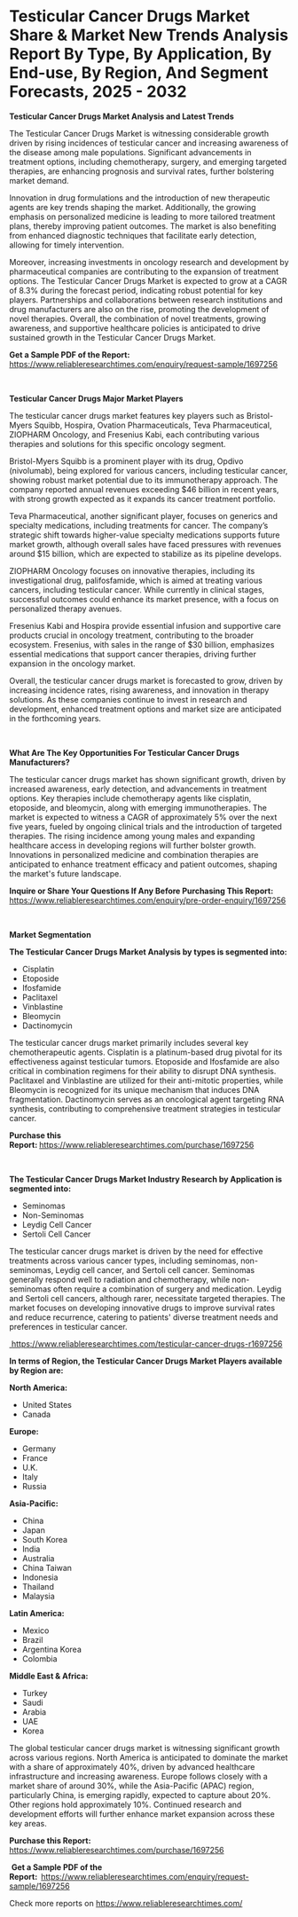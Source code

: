 <p><h1>Testicular Cancer Drugs Market Share & Market New Trends Analysis Report By Type, By Application, By End-use, By Region, And Segment Forecasts, 2025 - 2032</h1></p><p><strong>Testicular Cancer Drugs Market Analysis and Latest Trends</strong></p>
<p><p>The Testicular Cancer Drugs Market is witnessing considerable growth driven by rising incidences of testicular cancer and increasing awareness of the disease among male populations. Significant advancements in treatment options, including chemotherapy, surgery, and emerging targeted therapies, are enhancing prognosis and survival rates, further bolstering market demand.</p><p>Innovation in drug formulations and the introduction of new therapeutic agents are key trends shaping the market. Additionally, the growing emphasis on personalized medicine is leading to more tailored treatment plans, thereby improving patient outcomes. The market is also benefiting from enhanced diagnostic techniques that facilitate early detection, allowing for timely intervention.</p><p>Moreover, increasing investments in oncology research and development by pharmaceutical companies are contributing to the expansion of treatment options. The Testicular Cancer Drugs Market is expected to grow at a CAGR of 8.3% during the forecast period, indicating robust potential for key players. Partnerships and collaborations between research institutions and drug manufacturers are also on the rise, promoting the development of novel therapies. Overall, the combination of novel treatments, growing awareness, and supportive healthcare policies is anticipated to drive sustained growth in the Testicular Cancer Drugs Market.</p></p>
<p><strong>Get a Sample PDF of the Report:&nbsp;</strong> <a href="https://www.reliableresearchtimes.com/enquiry/request-sample/1697256?utm_campaign=2722&utm_medium=2&utm_source=Github&utm_content=ia&utm_term=27032025&utm_id=testicular-cancer-drugs">https://www.reliableresearchtimes.com/enquiry/request-sample/1697256</a></p>
<p>&nbsp;</p>
<p><strong>Testicular Cancer Drugs Major Market Players</strong></p>
<p><p>The testicular cancer drugs market features key players such as Bristol-Myers Squibb, Hospira, Ovation Pharmaceuticals, Teva Pharmaceutical, ZIOPHARM Oncology, and Fresenius Kabi, each contributing various therapies and solutions for this specific oncology segment.</p><p>Bristol-Myers Squibb is a prominent player with its drug, Opdivo (nivolumab), being explored for various cancers, including testicular cancer, showing robust market potential due to its immunotherapy approach. The company reported annual revenues exceeding $46 billion in recent years, with strong growth expected as it expands its cancer treatment portfolio.</p><p>Teva Pharmaceutical, another significant player, focuses on generics and specialty medications, including treatments for cancer. The company’s strategic shift towards higher-value specialty medications supports future market growth, although overall sales have faced pressures with revenues around $15 billion, which are expected to stabilize as its pipeline develops.</p><p>ZIOPHARM Oncology focuses on innovative therapies, including its investigational drug, palifosfamide, which is aimed at treating various cancers, including testicular cancer. While currently in clinical stages, successful outcomes could enhance its market presence, with a focus on personalized therapy avenues.</p><p>Fresenius Kabi and Hospira provide essential infusion and supportive care products crucial in oncology treatment, contributing to the broader ecosystem. Fresenius, with sales in the range of $30 billion, emphasizes essential medications that support cancer therapies, driving further expansion in the oncology market.</p><p>Overall, the testicular cancer drugs market is forecasted to grow, driven by increasing incidence rates, rising awareness, and innovation in therapy solutions. As these companies continue to invest in research and development, enhanced treatment options and market size are anticipated in the forthcoming years.</p></p>
<p>&nbsp;</p>
<p><strong>What Are The Key Opportunities For Testicular Cancer Drugs Manufacturers?</strong></p>
<p><p>The testicular cancer drugs market has shown significant growth, driven by increased awareness, early detection, and advancements in treatment options. Key therapies include chemotherapy agents like cisplatin, etoposide, and bleomycin, along with emerging immunotherapies. The market is expected to witness a CAGR of approximately 5% over the next five years, fueled by ongoing clinical trials and the introduction of targeted therapies. The rising incidence among young males and expanding healthcare access in developing regions will further bolster growth. Innovations in personalized medicine and combination therapies are anticipated to enhance treatment efficacy and patient outcomes, shaping the market's future landscape.</p></p>
<p><strong>Inquire or Share Your Questions If Any Before Purchasing This Report:</strong> <a href="https://www.reliableresearchtimes.com/enquiry/pre-order-enquiry/1697256?utm_campaign=2722&utm_medium=2&utm_source=Github&utm_content=ia&utm_term=27032025&utm_id=testicular-cancer-drugs">https://www.reliableresearchtimes.com/enquiry/pre-order-enquiry/1697256</a></p>
<p>&nbsp;</p>
<p><strong>Market Segmentation</strong></p>
<p><strong>The Testicular Cancer Drugs Market Analysis by types is segmented into:</strong></p>
<p><ul><li>Cisplatin</li><li>Etoposide</li><li>Ifosfamide</li><li>Paclitaxel</li><li>Vinblastine</li><li>Bleomycin</li><li>Dactinomycin</li></ul></p>
<p><p>The testicular cancer drugs market primarily includes several key chemotherapeutic agents. Cisplatin is a platinum-based drug pivotal for its effectiveness against testicular tumors. Etoposide and Ifosfamide are also critical in combination regimens for their ability to disrupt DNA synthesis. Paclitaxel and Vinblastine are utilized for their anti-mitotic properties, while Bleomycin is recognized for its unique mechanism that induces DNA fragmentation. Dactinomycin serves as an oncological agent targeting RNA synthesis, contributing to comprehensive treatment strategies in testicular cancer.</p></p>
<p><strong>Purchase this Report:&nbsp;</strong><a href="https://www.reliableresearchtimes.com/purchase/1697256?utm_campaign=2722&utm_medium=2&utm_source=Github&utm_content=ia&utm_term=27032025&utm_id=testicular-cancer-drugs">https://www.reliableresearchtimes.com/purchase/1697256</a></p>
<p>&nbsp;</p>
<p><strong>The Testicular Cancer Drugs Market Industry Research by Application is segmented into:</strong></p>
<p><ul><li>Seminomas</li><li>Non-Seminomas</li><li>Leydig Cell Cancer</li><li>Sertoli Cell Cancer</li></ul></p>
<p><p>The testicular cancer drugs market is driven by the need for effective treatments across various cancer types, including seminomas, non-seminomas, Leydig cell cancer, and Sertoli cell cancer. Seminomas generally respond well to radiation and chemotherapy, while non-seminomas often require a combination of surgery and medication. Leydig and Sertoli cell cancers, although rarer, necessitate targeted therapies. The market focuses on developing innovative drugs to improve survival rates and reduce recurrence, catering to patients' diverse treatment needs and preferences in testicular cancer.</p></p>
<p><a href="https://www.reliableresearchtimes.com/testicular-cancer-drugs-r1697256?utm_campaign=2722&utm_medium=2&utm_source=Github&utm_content=ia&utm_term=27032025&utm_id=testicular-cancer-drugs">&nbsp;https://www.reliableresearchtimes.com/testicular-cancer-drugs-r1697256</a></p>
<p><strong>In terms of Region, the Testicular Cancer Drugs Market Players available by Region are:</strong></p>
<p>
    <p> <strong> North America: </strong>
        <ul>
            <li>United States</li>
            <li>Canada</li>
        </ul>
        </p> 
    <p> <strong> Europe: </strong>
        <ul>
            <li>Germany</li>
            <li>France</li>
            <li>U.K.</li>
            <li>Italy</li>
            <li>Russia</li>
        </ul>
        </p> 
    <p> <strong> Asia-Pacific: </strong>
        <ul>
            <li>China</li>
            <li>Japan</li>
            <li>South Korea</li>
            <li>India</li>
            <li>Australia</li>
            <li>China Taiwan</li>
            <li>Indonesia</li>
            <li>Thailand</li>
            <li>Malaysia</li>
        </ul>
        </p> 
    <p> <strong> Latin America: </strong>
        <ul>
            <li>Mexico</li>
            <li>Brazil</li>
            <li>Argentina Korea</li>
            <li>Colombia</li>
        </ul>
        </p> 
    <p> <strong> Middle East & Africa: </strong>
        <ul>
            <li>Turkey</li>
            <li>Saudi</li>
            <li>Arabia</li>
            <li>UAE</li>
            <li>Korea</li>
        </ul>
    </p>
    </p>
<p><p>The global testicular cancer drugs market is witnessing significant growth across various regions. North America is anticipated to dominate the market with a share of approximately 40%, driven by advanced healthcare infrastructure and increasing awareness. Europe follows closely with a market share of around 30%, while the Asia-Pacific (APAC) region, particularly China, is emerging rapidly, expected to capture about 20%. Other regions hold approximately 10%. Continued research and development efforts will further enhance market expansion across these key areas.</p></p>
<p><strong>Purchase this Report: </strong><a href="https://www.reliableresearchtimes.com/purchase/1697256?utm_campaign=2722&utm_medium=2&utm_source=Github&utm_content=ia&utm_term=27032025&utm_id=testicular-cancer-drugs">https://www.reliableresearchtimes.com/purchase/1697256</a></p>
<p>&nbsp;<strong>Get a Sample PDF of the Report:&nbsp;&nbsp;</strong><a href="https://www.reliableresearchtimes.com/enquiry/request-sample/1697256?utm_campaign=2722&utm_medium=2&utm_source=Github&utm_content=ia&utm_term=27032025&utm_id=testicular-cancer-drugs">https://www.reliableresearchtimes.com/enquiry/request-sample/1697256</a></p>
<p><strong></strong></p>
<p>Check more reports on <a href="https://www.reliableresearchtimes.com/?utm_campaign=2722&utm_medium=2&utm_source=Github&utm_content=ia&utm_term=27032025&utm_id=testicular-cancer-drugs">https://www.reliableresearchtimes.com/</a></p>